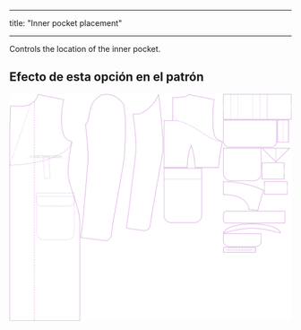 - - -
title: "Inner pocket placement"
- - -

Controls the location of the inner pocket.

## Efecto de esta opción en el patrón

![This image shows the effect of this option by superimposing several variants that have a different value for this option](carlton_innerpocketplacement_sample.svg "Effect of this option on the pattern")
